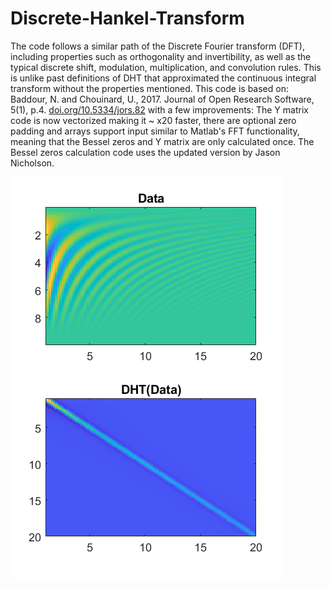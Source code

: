 # Discrete-Hankel-Transform


The code follows a similar path of the Discrete Fourier transform (DFT), including properties such as orthogonality and invertibility, as well as the typical discrete shift, modulation, multiplication, and convolution rules. This is unlike past definitions of DHT that approximated the continuous integral transform without the properties mentioned.
This code is based on: Baddour, N. and Chouinard, U., 2017. Journal of Open Research Software, 5(1), p.4. [doi.org/10.5334/jors.82](https://doi.org/10.5334/jors.82)
 with a few improvements: The Y matrix code is now vectorized making it ~ x20 faster, there are optional zero padding and arrays support input similar to Matlab's FFT functionality, meaning that the Bessel zeros and Y matrix are only calculated once. The Bessel zeros calculation code uses the updated version by Jason Nicholson.



![DHT example img](DHTex.png)

